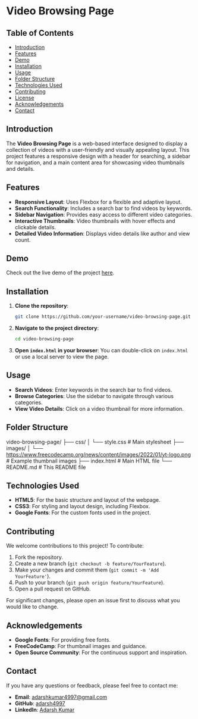 # Video Browsing Page

## Table of Contents

- [Introduction](#introduction)
- [Features](#features)
- [Demo](#demo)
- [Installation](#installation)
- [Usage](#usage)
- [Folder Structure](#folder-structure)
- [Technologies Used](#technologies-used)
- [Contributing](#contributing)
- [License](#license)
- [Acknowledgements](#acknowledgements)
- [Contact](#contact)

## Introduction

The **Video Browsing Page** is a web-based interface designed to display a collection of videos with a user-friendly and visually appealing layout. This project features a responsive design with a header for searching, a sidebar for navigation, and a main content area for showcasing video thumbnails and details.

## Features

- **Responsive Layout**: Uses Flexbox for a flexible and adaptive layout.
- **Search Functionality**: Includes a search bar to find videos by keywords.
- **Sidebar Navigation**: Provides easy access to different video categories.
- **Interactive Thumbnails**: Video thumbnails with hover effects and clickable details.
- **Detailed Video Information**: Displays video details like author and view count.

## Demo

Check out the live demo of the project [here](https://adarsh4997.github.io/CSS-Youtube_Clone/).

## Installation

1. **Clone the repository**:
    ```bash
    git clone https://github.com/your-username/video-browsing-page.git
    ```
2. **Navigate to the project directory**:
    ```bash
    cd video-browsing-page
    ```
3. **Open `index.html` in your browser**:
    You can double-click on `index.html` or use a local server to view the page.

## Usage

- **Search Videos**: Enter keywords in the search bar to find videos.
- **Browse Categories**: Use the sidebar to navigate through various categories.
- **View Video Details**: Click on a video thumbnail for more information.

## Folder Structure

video-browsing-page/
├── css/
│ └── style.css # Main stylesheet
├── images/
│ └── https://www.freecodecamp.org/news/content/images/2022/01/yt-logo.png # Example thumbnail images
├── index.html # Main HTML file
└── README.md # This README file


## Technologies Used

- **HTML5**: For the basic structure and layout of the webpage.
- **CSS3**: For styling and layout design, including Flexbox.
- **Google Fonts**: For the custom fonts used in the project.

## Contributing

We welcome contributions to this project! To contribute:

1. Fork the repository.
2. Create a new branch (`git checkout -b feature/YourFeature`).
3. Make your changes and commit them (`git commit -m 'Add YourFeature'`).
4. Push to your branch (`git push origin feature/YourFeature`).
5. Open a pull request on GitHub.

For significant changes, please open an issue first to discuss what you would like to change.

## Acknowledgements

- **Google Fonts**: For providing free fonts.
- **FreeCodeCamp**: For thumbnail images and guidance.
- **Open Source Community**: For the continuous support and inspiration.

## Contact

If you have any questions or feedback, please feel free to contact me:

- **Email**: [adarshkumar4997@gmail.com](mailto:adarshkumar4997@gmail.com)
- **GitHub**: [adarsh4997](https://github.com/adarsh4997)
- **LinkedIn**: [Adarsh Kumar](https://www.linkedin.com/in/adarsh-kumar04/)
